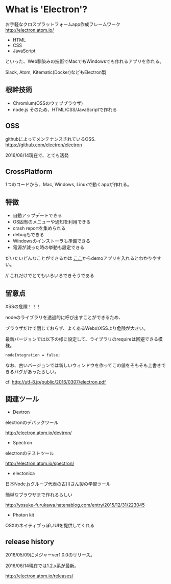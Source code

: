 # What is 'Electron'?
お手軽なクロスプラットフォームapp作成フレームワーク
http://electron.atom.io/

* HTML
* CSS
* JavaScript

といった、Web馴染みの技術でMacでもWindowsでも作れるアプリを作れる。

Slack, Atom, Kitematic(Docker)などもElectron製

## 根幹技術
* Chromium(OSSのウェブブラウザ)
* node.js
そのため、HTML/CSS/JavaScriptで作れる

## OSS
githubによってメンテナンスされているOSS.
https://github.com/electron/electron

2016/06/14現在で、とても活発

## CrossPlatform
1つのコードから、Mac, Windows, Linuxで動くappが作れる。

## 特徴
* 自動アップデートできる
* OS固有のメニューや通知を利用できる
* crash reportを集められる
* debugもできる
* Windowsのインストーラも準備できる
* 電源が減った時の挙動も設定できる

だいたいどんなことができるかは
[ここ](http://electron.atom.io/#get-started)からdemoアプリを入れるとわかりやすい。

// これだけでとてもいろいろできそうである

## 留意点
XSSの危険！！！

nodeのライブラリを透過的に呼び出すことができるため、

ブラウザだけで閉じておらず、よくあるWebのXSSより危険が大きい。

最新バージョンでは以下の様に設定して、ライブラリのrequireは回避できる模様。
```
nodeIntegration = false;
```
なお、古いバージョンでは新しいウィンドウを作ってこの値をそもそも上書きできるバグがあったらしい。

cf. http://utf-8.jp/public/2016/0307/electron.pdf

## 関連ツール
* Devtron

electronのデバックツール

http://electron.atom.io/devtron/

* Spectron

electronのテストツール

http://electron.atom.io/spectron/

* electonica

日本Node.jsグループ代表の古川さん製の学習ツール

簡単なブラウザまで作れるらしい

http://yosuke-furukawa.hatenablog.com/entry/2015/12/31/223045

* Photon kit

OSXのネイティブっぽいUIを提供してくれる

## release history
2016/05/09にメジャーver1.0.0のリリース。

2016/06/14現在では1.2.x系が最新。

http://electron.atom.io/releases/
